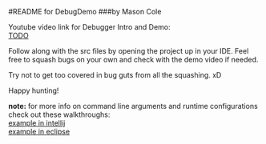 #README for DebugDemo 
###by Mason Cole      			
													       
Youtube video link for Debugger Intro and Demo:	    	
   	[TODO](todo)									        
 													       
															
Follow along with the src files by opening the project up in your IDE. 
Feel free to squash bugs on your own and check with the demo video if needed.				
															
Try not to get too covered in bug guts from all the squashing. xD										   
														
Happy hunting! 									  	

**note:** for more info on command line arguments and runtime configurations 
check out these walkthroughs:\
[example in intellij](https://docs.google.com/document/d/17PImSAIgaGZRtODld291o0VFRAVO7HMwkno8kTm4t5c/edit?usp=sharing)\
[example in eclipse](https://docs.google.com/document/d/1xsfQ6EQGJo2BwXlb7ZrMwtYiEwg4nCkhS8cAFJ8bWJg/edit?usp=sharing)
